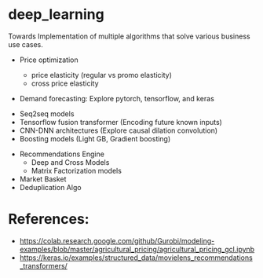 # deep_learning 
Towards Implementation of multiple algorithms that solve various business use cases.

- Price optimization
  * price elasticity (regular vs promo elasticity)
  * cross price elasticity 
  
- Demand forecasting: Explore pytorch, tensorflow, and keras
 * Seq2seq models
 * Tensorflow fusion transformer (Encoding future known inputs)
 * CNN-DNN architectures (Explore causal dilation convolution)
 * Boosting models (Light GB, Gradient boosting)
  
- Recommendations Engine
  * Deep and Cross Models
  * Matrix Factorization models
- Market Basket 
- Deduplication Algo

# References:

* https://colab.research.google.com/github/Gurobi/modeling-examples/blob/master/agricultural_pricing/agricultural_pricing_gcl.ipynb
* https://keras.io/examples/structured_data/movielens_recommendations_transformers/
  